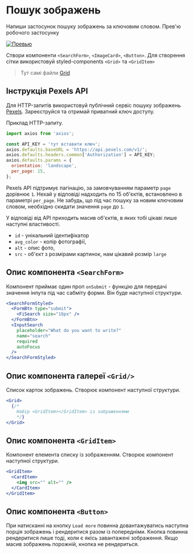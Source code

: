 # Пошук зображень

Напиши застосунок пошуку зображень за ключовим словом. Прев'ю робочого
застосунку

[![Превью](https://i.gyazo.com/76384ee7d41664406ee52acb77351f07.jpg)](https://gyazo.com/76384ee7d41664406ee52acb77351f07)

Створи компоненти `<SearchForm>`, `<ImageCard>`, `<Button>`. Для створення сітки
використовуй styled-components `<Grid>` та `<GridItem>`

> Тут самі файли [Grid](./src/components/Grid/Grid.styled.jsx)

## Інструкція Pexels API

Для HTTP-запитів використовуй публічний сервіс пошуку зображень
[ Pexels](https://www.pexels.com/api/documentation/). Зареєструйся та отримай
приватний ключ доступу.

Приклад HTTP-запиту.

```js
import axios from 'axios';

const API_KEY = 'тут вставити ключ';
axios.defaults.baseURL = 'https://api.pexels.com/v1/';
axios.defaults.headers.common['Authorization'] = API_KEY;
axios.defaults.params = {
  orientation: 'landscape',
  per_page: 15,
};
```

Pexels API підтримує пагінацію, за замовчуванням параметр `page` дорівнює `1`.
Нехай у відповіді надходить по 15 об'єктів, встановлено в параметрі `per_page`.
Не забудь, що під час пошуку за новим ключовим словом, необхідно скидати
значення `page` до `1`.

У відповіді від API приходить масив об'єктів, в яких тобі цікаві лише наступні
властивості.

- `id` - унікальний ідентифікатор
- `avg_color` - колір фотографії,
- `alt` - опис фото,
- `src` - об'єкт з розмірами картинок, нам цікавий розмір `large`

## Опис компонента `<SearchForm>`

Компонент приймає один проп `onSubmit` - функцію для передачі значення інпута
під час сабміту форми. Він буде наступної структури.

```jsx
<SearchFormStyled>
  <FormBtn type="submit">
    <FiSearch size="16px" />
  </FormBtn>
  <InputSearch
    placeholder="What do you want to write?"
    name="search"
    required
    autoFocus
  />
</SearchFormStyled>
```

## Опис компонента галереї `<Grid/>`

Список карток зображень. Створює компонент наступної структури.

```jsx
<Grid>
  {/*
    Набір <GridItem></GridItem> із зображеннями
    */}
</Grid>
```

## Опис компонента `<GridItem>`

Компонент елемента списку із зображенням. Створює компонент наступної структури.

```jsx
<GridItem>
  <CardItem>
    <img src="" alt="" />
  </CardItem>
</GridItem>
```

## Опис компонента `<Button>`

При натисканні на кнопку `Load more` повинна довантажуватись наступна порція
зображень і рендеритися разом із попередніми. Кнопка повинна рендеритися лише
тоді, коли є якісь завантажені зображення. Якщо масив зображень порожній, кнопка
не рендериться.

<!-- https://www.figma.com/file/JB3QBTgXBIHU24nMOtmVmK/Book?type=design&node-id=0-1&t=awH9d8fcXTWRUx0n-0
https://docs.google.com/spreadsheets/d/1p2P89GVo0HYGW2h2dXxrxxjMbpAB5T8RG-wy4oaEkNw/edit#gid=0 -->
